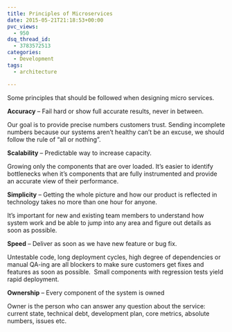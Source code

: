 ```yaml
---
title: Principles of Microservices
date: 2015-05-21T21:18:53+00:00
pvc_views:
  - 950
dsq_thread_id:
  - 3783572513
categories:
  - Development
tags:
  - architecture

---
```

Some principles that should be followed when designing micro services.

**Accuracy** – Fail hard or show full accurate results, never in between.

Our goal is to provide precise numbers customers trust. Sending incomplete numbers because our systems aren&#8217;t healthy can&#8217;t be an excuse, we should follow the rule of &#8220;all or nothing&#8221;.

**Scalability** – Predictable way to increase capacity.

Growing only the components that are over loaded. It&#8217;s easier to identify bottlenecks when it&#8217;s components that are fully instrumented and provide an accurate view of their performance.

**Simplicity** – Getting the whole picture and how our product is reflected in technology takes no more than one hour for anyone.

It&#8217;s important for new and existing team members to understand how system work and be able to jump into any area and figure out details as soon as possible.

**Speed** – Deliver as soon as we have new feature or bug fix.

Untestable code, long deployment cycles, high degree of dependencies or manual QA-ing are all blockers to make sure customers get fixes and features as soon as possible.  Small components with regression tests yield rapid deployment.

**Ownership** – Every component of the system is owned

Owner is the person who can answer any question about the service: current state, technical debt, development plan, core metrics, absolute numbers, issues etc.
